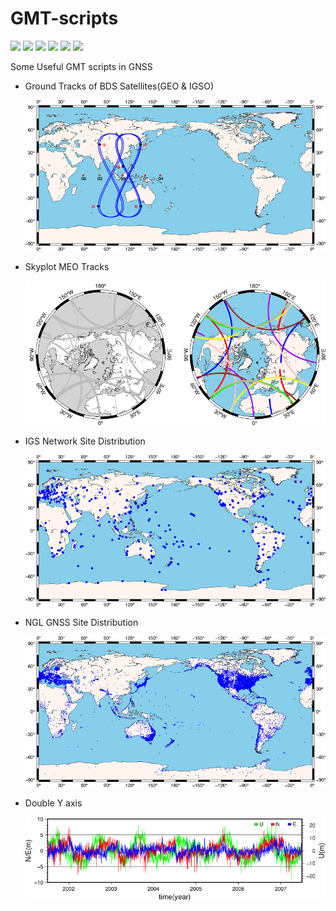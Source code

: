 # GMT-scripts

![](https://img.shields.io/badge/build-passing-brightgreen.svg) ![](https://img.shields.io/badge/platform-Linux-orange.svg) ![](https://img.shields.io/badge/compiler-shell-yellow.svg) ![](https://img.shields.io/badge/author-Jason%20Ding-blue.svg) ![](https://img.shields.io/badge/license-MIT-ff69b4.svg)  ![](https://img.shields.io/badge/version-GMT6.0.0-pink.svg)

 Some Useful GMT scripts in GNSS

- Ground Tracks of BDS Satellites(GEO & IGSO)

  ![](https://github.com/Sardingfish/GMT-scripts/blob/master/SatTracks/SatTracks.png)

- Skyplot MEO Tracks

  ![](https://github.com/Sardingfish/GMT-scripts/blob/master/Skyplot/skyplot.png)

- IGS Network Site Distribution

  ![](https://github.com/Sardingfish/GMT-scripts/blob/master/IGSsites/IGSsites.png)

- NGL GNSS Site Distribution

  ![](https://github.com/Sardingfish/GMT-scripts/blob/master/NGLsites/NGLsites.png)

- Double Y axis

  ![](https://github.com/Sardingfish/GMT-scripts/blob/master/DoubleYaxis/DoubleYaxis.png)


